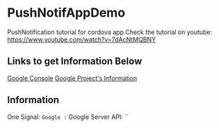 # PushNotifAppDemo
PushNotification tutorial for cordova app
Check the tutorial on youtube:
https://www.youtube.com/watch?v=7dAcNtMQBNY

## Links to get Information Below

[Google Console](https://console.developers.google.com)
[Google Project's Information](https://console.developers.google.com/iam-admin/settings/project?project=pushapp-142113)

## Information

One Signal: ``
Google : ``
Google Server API: ``
